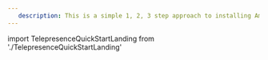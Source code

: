 ```yaml
---
   description: This is a simple 1, 2, 3 step approach to installing Ambassador with links to next steps.
---
```


import TelepresenceQuickStartLanding from './TelepresenceQuickStartLanding'

<TelepresenceQuickStartLanding/>
